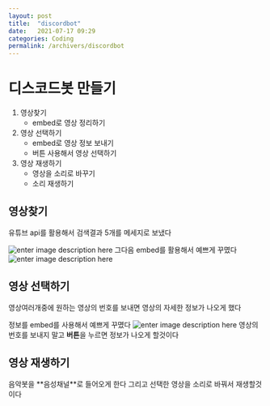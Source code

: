 ```yaml
---
layout: post
title:  "discordbot"
date:   2021-07-17 09:29
categories: Coding
permalink: /archivers/discordbot
---
```


<h1>디스코드봇 만들기</h1>


1. 영상찾기
	  + embed로 영상 정리하기
2. 영상 선택하기
   - embed로 영상 정보 보내기
   - 버튼 사용해서 영상 선택하기
3. 영상 재생하기
   - 영상을 소리로 바꾸기
   - 소리 재생하기
   
  

<h2> 영상찾기 </h2> 
유튜브 api를 활용해서 검색결과 5개를 메세지로 보냈다


![enter image description here](https://gnaud221.github.io/image/asdf.png)
그다음 embed를 활용해서 예쁘게 꾸몄다 
![enter image description here](https://gnaud221.github.io/image/embedclose.png)

<h2> 영상 선택하기 </h2> 
영상여러개중에 원하는 영상의 번호를 보내면 영상의 자세한 정보가 나오게 했다

정보를 embed를 사용해서 예쁘게 꾸몄다
![enter image description here](https://gnaud221.github.io/image/embedchose.png)
영상의 번호를 보내지 말고 **버튼**을 누르면 정보가 나오게 할것이다 
<h2> 영상 재생하기 </h2> 
음악봇을 **음성채널**로 들어오게 한다
그리고 선택한 영상을 소리로 바꿔서 
재생할것이다
